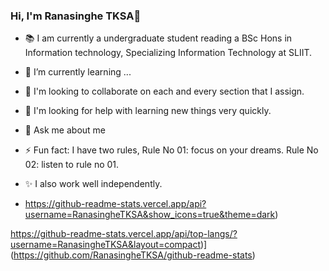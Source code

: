 ### Hi, I'm Ranasinghe TKSA👋

- 📚 I am currently a undergraduate student reading a BSc Hons in Information technology, Specializing Information Technology at SLIIT. 
- 🌱 I’m currently learning ...
- 👯 I'm looking to collaborate on each and every section that I assign.
- 🤔 I'm looking for help with learning new things very quickly.
- 💬 Ask me about me
- ⚡ Fun fact: I have two rules, 
                Rule No 01: focus on your dreams.
                Rule No 02: listen to rule no 01.
- ✨ I also work well independently. 

- https://github-readme-stats.vercel.app/api?username=RanasingheTKSA&show_icons=true&theme=dark)

https://github-readme-stats.vercel.app/api/top-langs/?username=RanasingheTKSA&layout=compact)](https://github.com/RanasingheTKSA/github-readme-stats)

